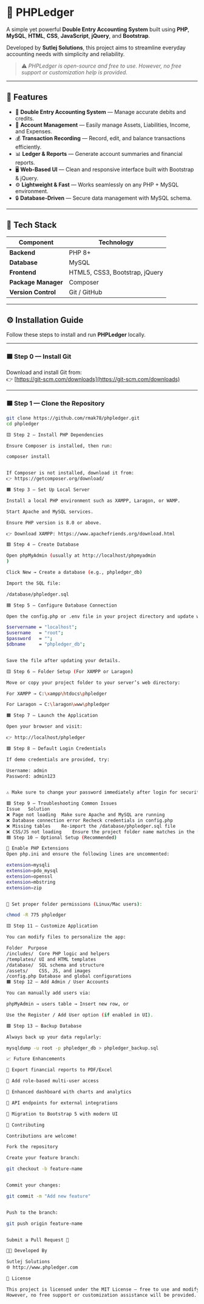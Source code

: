 # 💼 PHPLedger

A simple yet powerful **Double Entry Accounting System** built using **PHP**, **MySQL**, **HTML**, **CSS**, **JavaScript**, **jQuery**, and **Bootstrap**.  

Developed by **Sutlej Solutions**, this project aims to streamline everyday accounting needs with simplicity and reliability.

> ⚠️ *PHPLedger is open-source and free to use. However, no free support or customization help is provided.*

---

## 🌟 Features

- 🧾 **Double Entry Accounting System** — Manage accurate debits and credits.  
- 👥 **Account Management** — Easily manage Assets, Liabilities, Income, and Expenses.  
- 💰 **Transaction Recording** — Record, edit, and balance transactions efficiently.  
- 📊 **Ledger & Reports** — Generate account summaries and financial reports.  
- 🖥️ **Web-Based UI** — Clean and responsive interface built with Bootstrap & jQuery.  
- ⚙️ **Lightweight & Fast** — Works seamlessly on any PHP + MySQL environment.  
- 🔒 **Database-Driven** — Secure data management with MySQL schema.  

---

## 🧠 Tech Stack

| Component | Technology |
|------------|-------------|
| **Backend** | PHP 8+ |
| **Database** | MySQL |
| **Frontend** | HTML5, CSS3, Bootstrap, jQuery |
| **Package Manager** | Composer |
| **Version Control** | Git / GitHub |

---

## ⚙️ Installation Guide

Follow these steps to install and run **PHPLedger** locally.

---

### 🟩 Step 0 — Install Git

Download and install Git from:  
👉 [https://git-scm.com/downloads](https://git-scm.com/downloads)

---

### 🟦 Step 1 — Clone the Repository

```bash
git clone https://github.com/rmak78/phpledger.git
cd phpledger

🟨 Step 2 — Install PHP Dependencies

Ensure Composer is installed, then run:

composer install


If Composer is not installed, download it from:
👉 https://getcomposer.org/download/

🟧 Step 3 — Set Up Local Server

Install a local PHP environment such as XAMPP, Laragon, or WAMP.

Start Apache and MySQL services.

Ensure PHP version is 8.0 or above.

👉 Download XAMPP: https://www.apachefriends.org/download.html

🟥 Step 4 — Create Database

Open phpMyAdmin (usually at http://localhost/phpmyadmin
)

Click New → Create a database (e.g., phpledger_db)

Import the SQL file:

/database/phpledger.sql

🟦 Step 5 — Configure Database Connection

Open the config.php or .env file in your project directory and update with your local credentials:

$servername = "localhost";
$username   = "root";
$password   = "";
$dbname     = "phpledger_db";


Save the file after updating your details.

🟨 Step 6 — Folder Setup (For XAMPP or Laragon)

Move or copy your project folder to your server’s web directory:

For XAMPP → C:\xampp\htdocs\phpledger

For Laragon → C:\laragon\www\phpledger

🟧 Step 7 — Launch the Application

Open your browser and visit:

👉 http://localhost/phpledger

🟩 Step 8 — Default Login Credentials

If demo credentials are provided, try:

Username: admin
Password: admin123


⚠️ Make sure to change your password immediately after login for security reasons.

🟥 Step 9 — Troubleshooting Common Issues
Issue	Solution
❌ Page not loading	Make sure Apache and MySQL are running
❌ Database connection error	Recheck credentials in config.php
❌ Missing tables	Re-import the /database/phpledger.sql file
❌ CSS/JS not loading	Ensure the project folder name matches in the URL path
🟦 Step 10 — Optional Setup (Recommended)

🧩 Enable PHP Extensions
Open php.ini and ensure the following lines are uncommented:

extension=mysqli
extension=pdo_mysql
extension=openssl
extension=mbstring
extension=zip


🧰 Set proper folder permissions (Linux/Mac users):

chmod -R 775 phpledger

🟨 Step 11 — Customize Application

You can modify files to personalize the app:

Folder	Purpose
/includes/	Core PHP logic and helpers
/templates/	UI and HTML templates
/database/	SQL schema and structure
/assets/	CSS, JS, and images
/config.php	Database and global configurations
🟧 Step 12 — Add Admin / User Accounts

You can manually add users via:

phpMyAdmin → users table → Insert new row, or

Use the Register / Add User option (if enabled in UI).

🟩 Step 13 — Backup Database

Always back up your data regularly:

mysqldump -u root -p phpledger_db > phpledger_backup.sql

📈 Future Enhancements

🔹 Export financial reports to PDF/Excel

🔹 Add role-based multi-user access

🔹 Enhanced dashboard with charts and analytics

🔹 API endpoints for external integrations

🔹 Migration to Bootstrap 5 with modern UI

🤝 Contributing

Contributions are welcome!

Fork the repository

Create your feature branch:

git checkout -b feature-name


Commit your changes:

git commit -m "Add new feature"


Push to the branch:

git push origin feature-name


Submit a Pull Request 🚀

🧑‍💻 Developed By

Sutlej Solutions
🌐 http://www.phpledger.com

📜 License

This project is licensed under the MIT License — free to use and modify.
However, no free support or customization assistance will be provided.

